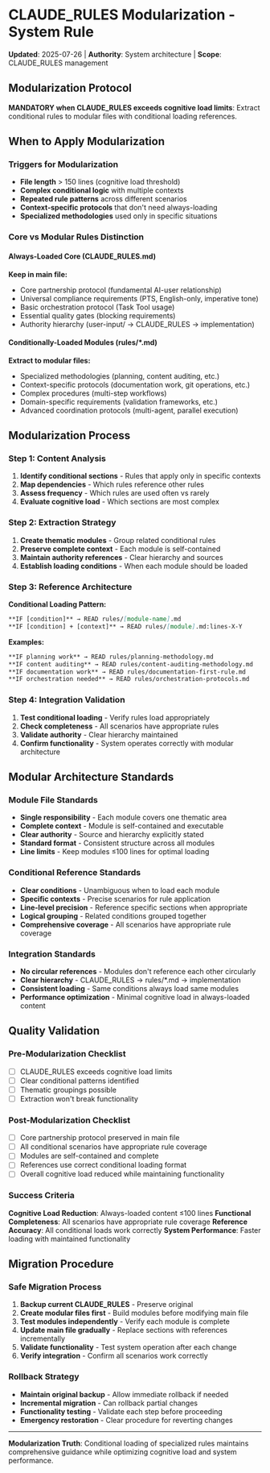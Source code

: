 # CLAUDE_RULES Modularization - System Rule

**Updated**: 2025-07-26 | **Authority**: System architecture | **Scope**: CLAUDE_RULES management

## Modularization Protocol

**MANDATORY when CLAUDE_RULES exceeds cognitive load limits**: Extract conditional rules to modular files with conditional loading references.

## When to Apply Modularization

### Triggers for Modularization
- **File length** > 150 lines (cognitive load threshold)
- **Complex conditional logic** with multiple contexts
- **Repeated rule patterns** across different scenarios
- **Context-specific protocols** that don't need always-loading
- **Specialized methodologies** used only in specific situations

### Core vs Modular Rules Distinction

#### Always-Loaded Core (CLAUDE_RULES.md)
**Keep in main file:**
- Core partnership protocol (fundamental AI-user relationship)
- Universal compliance requirements (PTS, English-only, imperative tone)
- Basic orchestration protocol (Task Tool usage)
- Essential quality gates (blocking requirements)
- Authority hierarchy (user-input/ → CLAUDE_RULES → implementation)

#### Conditionally-Loaded Modules (rules/*.md)
**Extract to modular files:**
- Specialized methodologies (planning, content auditing, etc.)
- Context-specific protocols (documentation work, git operations, etc.)
- Complex procedures (multi-step workflows)
- Domain-specific requirements (validation frameworks, etc.)
- Advanced coordination protocols (multi-agent, parallel execution)

## Modularization Process

### Step 1: Content Analysis
1. **Identify conditional sections** - Rules that apply only in specific contexts
2. **Map dependencies** - Which rules reference other rules
3. **Assess frequency** - Which rules are used often vs rarely
4. **Evaluate cognitive load** - Which sections are most complex

### Step 2: Extraction Strategy
1. **Create thematic modules** - Group related conditional rules
2. **Preserve complete context** - Each module is self-contained
3. **Maintain authority references** - Clear hierarchy and sources
4. **Establish loading conditions** - When each module should be loaded

### Step 3: Reference Architecture
**Conditional Loading Pattern:**
```markdown
**IF [condition]** → READ rules/[module-name].md
**IF [condition] + [context]** → READ rules/[module].md:lines-X-Y
```

**Examples:**
```markdown
**IF planning work** → READ rules/planning-methodology.md
**IF content auditing** → READ rules/content-auditing-methodology.md  
**IF documentation work** → READ rules/documentation-first-rule.md
**IF orchestration needed** → READ rules/orchestration-protocols.md
```

### Step 4: Integration Validation
1. **Test conditional loading** - Verify rules load appropriately
2. **Check completeness** - All scenarios have appropriate rules
3. **Validate authority** - Clear hierarchy maintained
4. **Confirm functionality** - System operates correctly with modular architecture

## Modular Architecture Standards

### Module File Standards
- **Single responsibility** - Each module covers one thematic area
- **Complete context** - Module is self-contained and executable
- **Clear authority** - Source and hierarchy explicitly stated
- **Standard format** - Consistent structure across all modules
- **Line limits** - Keep modules ≤100 lines for optimal loading

### Conditional Reference Standards
- **Clear conditions** - Unambiguous when to load each module
- **Specific contexts** - Precise scenarios for rule application
- **Line-level precision** - Reference specific sections when appropriate
- **Logical grouping** - Related conditions grouped together
- **Comprehensive coverage** - All scenarios have appropriate rule coverage

### Integration Standards
- **No circular references** - Modules don't reference each other circularly
- **Clear hierarchy** - CLAUDE_RULES → rules/*.md → implementation
- **Consistent loading** - Same conditions always load same modules
- **Performance optimization** - Minimal cognitive load in always-loaded content

## Quality Validation

### Pre-Modularization Checklist
- [ ] CLAUDE_RULES exceeds cognitive load limits
- [ ] Clear conditional patterns identified
- [ ] Thematic groupings possible
- [ ] Extraction won't break functionality

### Post-Modularization Checklist
- [ ] Core partnership protocol preserved in main file
- [ ] All conditional scenarios have appropriate rule coverage
- [ ] Modules are self-contained and complete
- [ ] References use correct conditional loading format
- [ ] Overall cognitive load reduced while maintaining functionality

### Success Criteria
**Cognitive Load Reduction**: Always-loaded content ≤100 lines
**Functional Completeness**: All scenarios have appropriate rule coverage
**Reference Accuracy**: All conditional loads work correctly
**System Performance**: Faster loading with maintained functionality

## Migration Procedure

### Safe Migration Process
1. **Backup current CLAUDE_RULES** - Preserve original
2. **Create modular files first** - Build modules before modifying main file
3. **Test modules independently** - Verify each module is complete
4. **Update main file gradually** - Replace sections with references incrementally
5. **Validate functionality** - Test system operation after each change
6. **Verify integration** - Confirm all scenarios work correctly

### Rollback Strategy
- **Maintain original backup** - Allow immediate rollback if needed
- **Incremental migration** - Can rollback partial changes
- **Functionality testing** - Validate each step before proceeding
- **Emergency restoration** - Clear procedure for reverting changes

---

**Modularization Truth**: Conditional loading of specialized rules maintains comprehensive guidance while optimizing cognitive load and system performance.